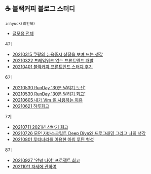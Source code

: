 ## ☕ 블랙커피 블로그 스터디

`inhyuck(최인혁)`
- [글모음 전체](https://www.notion.so/dc235899cc6646fd9c95c53828040f3c?v=7fdee37134424437ae4e612c93a08380)

4기
- [20210315 쿠팡의 뉴욕증시 상장을 보며 드는 생각](https://www.notion.so/174ab79c43cb414b827bbb7170ef2cdf)
- [20210322 프레임워크 없는 프론트엔드 개발](https://www.notion.so/8e86d640565e4a438cbefe3be1236012)
- [20210401 블랙커피 프론트엔드 스터디 후기](https://www.notion.so/bffb14daea984293a954ac7cdb4f7c1e)

6기
- [20210530 RunDay '30분 달리기 도전'](https://www.notion.so/RunDay-30-833f24a8350b4e069ec57458b2c7e945)
- [20210530 RunDay '30분 달리기 회고'](https://www.notion.so/RunDay-30-6f0505ccf5784b53a69c363cbe99947c)
- [20210605 내가 Vim 을 사용하는 이유](https://www.notion.so/Vim-aa12aa53ba0a4b2f87dfde83fce5def9)
- [20210621 하루회고](https://www.notion.so/04a8b26d6d64429fa59bdecb92d65a8e)

7기
- [20210711 2021년 상반기 회고](https://www.notion.so/2021-7f1f30f11e9a4042bc1e5fe40650a573)
- [20210726 모던 자바스크립트 Deep Dive와 프로그래밍 그리고 나의 생각](https://www.notion.so/Deep-Dive-158b465377ac4623b9e6ed42fd9daa8c)
- [20210801 루티너리를 이용한 아침 루틴 형성](https://rain-digit-eb9.notion.site/09943a25e8684fb48f3a8b11f129e0bf)

8기
- [20210927 '안녕 나야' 프로젝트 회고](https://rain-digit-eb9.notion.site/453ce78eb4294d759849abb12c7e9dcb)
- [20211011 자세에 관하여](https://rain-digit-eb9.notion.site/b8b6411997cc422e93aba8a86d7a4a9d)

